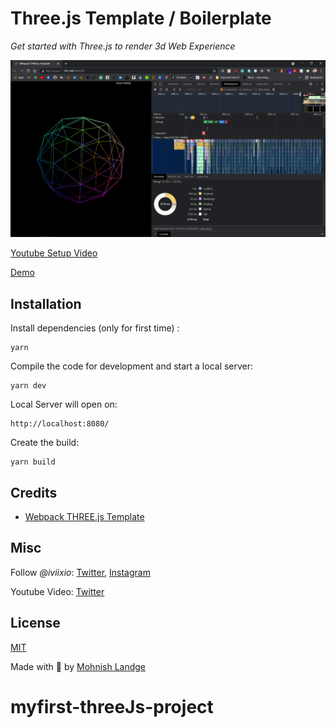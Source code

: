 # Three.js Template / Boilerplate

*Get started with Three.js to render 3d Web Experience*

![Image Title](https://github.com/mohnishlandge/webgl-assets/blob/main/Screenshot%20(159).png)

[Youtube Setup Video](https://youtu.be/MmjZG-UX30g)

[Demo](https://threejs-template.netlify.app/)


## Installation

Install dependencies (only for first time) :

```
yarn
```

Compile the code for development and start a local server:

```
yarn dev
```

Local Server will open on:

```
http://localhost:8080/
```

Create the build:

```
yarn build
```

## Credits

- [Webpack THREE.js Template](https://github.com/brunosimon/webpack-three-js-template)

## Misc

Follow *@iviixio*: [Twitter](https://twitter.com/iviixio), [Instagram](https://www.instagram.com/iviixio/)

Youtube Video: [Twitter](https://youtu.be/MmjZG-UX30g)

## License
[MIT](LICENSE)

Made with :blue_heart: by [Mohnish Landge](http://mohnishlandge.me)
# myfirst-threeJs-project
